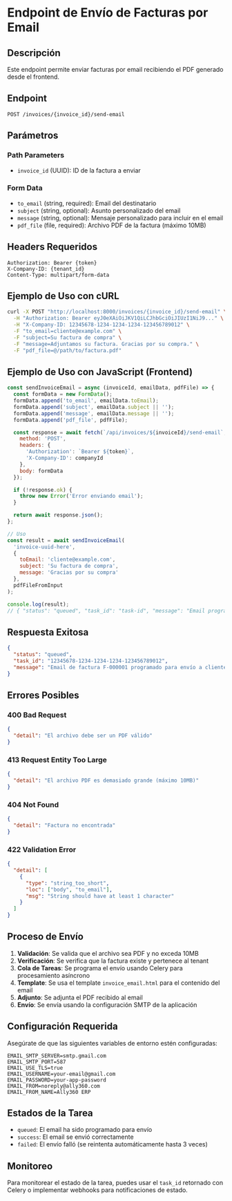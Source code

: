 # Endpoint de Envío de Facturas por Email

## Descripción
Este endpoint permite enviar facturas por email recibiendo el PDF generado desde el frontend.

## Endpoint
```
POST /invoices/{invoice_id}/send-email
```

## Parámetros

### Path Parameters
- `invoice_id` (UUID): ID de la factura a enviar

### Form Data
- `to_email` (string, required): Email del destinatario
- `subject` (string, optional): Asunto personalizado del email
- `message` (string, optional): Mensaje personalizado para incluir en el email
- `pdf_file` (file, required): Archivo PDF de la factura (máximo 10MB)

## Headers Requeridos
```
Authorization: Bearer {token}
X-Company-ID: {tenant_id}
Content-Type: multipart/form-data
```

## Ejemplo de Uso con cURL

```bash
curl -X POST "http://localhost:8000/invoices/{invoice_id}/send-email" \
  -H "Authorization: Bearer eyJ0eXAiOiJKV1QiLCJhbGciOiJIUzI1NiJ9..." \
  -H "X-Company-ID: 12345678-1234-1234-1234-123456789012" \
  -F "to_email=cliente@example.com" \
  -F "subject=Su factura de compra" \
  -F "message=Adjuntamos su factura. Gracias por su compra." \
  -F "pdf_file=@/path/to/factura.pdf"
```

## Ejemplo de Uso con JavaScript (Frontend)

```javascript
const sendInvoiceEmail = async (invoiceId, emailData, pdfFile) => {
  const formData = new FormData();
  formData.append('to_email', emailData.toEmail);
  formData.append('subject', emailData.subject || '');
  formData.append('message', emailData.message || '');
  formData.append('pdf_file', pdfFile);

  const response = await fetch(`/api/invoices/${invoiceId}/send-email`, {
    method: 'POST',
    headers: {
      'Authorization': `Bearer ${token}`,
      'X-Company-ID': companyId
    },
    body: formData
  });

  if (!response.ok) {
    throw new Error('Error enviando email');
  }

  return await response.json();
};

// Uso
const result = await sendInvoiceEmail(
  'invoice-uuid-here',
  {
    toEmail: 'cliente@example.com',
    subject: 'Su factura de compra',
    message: 'Gracias por su compra'
  },
  pdfFileFromInput
);

console.log(result);
// { "status": "queued", "task_id": "task-id", "message": "Email programado..." }
```

## Respuesta Exitosa

```json
{
  "status": "queued",
  "task_id": "12345678-1234-1234-1234-123456789012",
  "message": "Email de factura F-000001 programado para envío a cliente@example.com"
}
```

## Errores Posibles

### 400 Bad Request
```json
{
  "detail": "El archivo debe ser un PDF válido"
}
```

### 413 Request Entity Too Large
```json
{
  "detail": "El archivo PDF es demasiado grande (máximo 10MB)"
}
```

### 404 Not Found
```json
{
  "detail": "Factura no encontrada"
}
```

### 422 Validation Error
```json
{
  "detail": [
    {
      "type": "string_too_short",
      "loc": ["body", "to_email"],
      "msg": "String should have at least 1 character"
    }
  ]
}
```

## Proceso de Envío

1. **Validación**: Se valida que el archivo sea PDF y no exceda 10MB
2. **Verificación**: Se verifica que la factura existe y pertenece al tenant
3. **Cola de Tareas**: Se programa el envío usando Celery para procesamiento asíncrono
4. **Template**: Se usa el template `invoice_email.html` para el contenido del email
5. **Adjunto**: Se adjunta el PDF recibido al email
6. **Envío**: Se envía usando la configuración SMTP de la aplicación

## Configuración Requerida

Asegúrate de que las siguientes variables de entorno estén configuradas:

```env
EMAIL_SMTP_SERVER=smtp.gmail.com
EMAIL_SMTP_PORT=587
EMAIL_USE_TLS=true
EMAIL_USERNAME=your-email@gmail.com
EMAIL_PASSWORD=your-app-password
EMAIL_FROM=noreply@ally360.com
EMAIL_FROM_NAME=Ally360 ERP
```

## Estados de la Tarea

- `queued`: El email ha sido programado para envío
- `success`: El email se envió correctamente
- `failed`: El envío falló (se reintenta automáticamente hasta 3 veces)

## Monitoreo

Para monitorear el estado de la tarea, puedes usar el `task_id` retornado con Celery o implementar webhooks para notificaciones de estado.